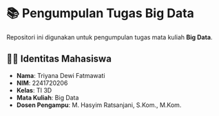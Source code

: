 # 📚 Pengumpulan Tugas Big Data  
Repositori ini digunakan untuk pengumpulan tugas mata kuliah **Big Data**.

## 👩‍🎓 Identitas Mahasiswa  
- **Nama**: Triyana Dewi Fatmawati  
- **NIM**: 2241720206  
- **Kelas**: TI 3D  
- **Mata Kuliah**: Big Data  
- **Dosen Pengampu**: M. Hasyim Ratsanjani, S.Kom., M.Kom.  
